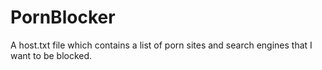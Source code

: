 # PornBlocker
A host.txt file which contains a list of porn sites and search engines that I want to be blocked.
